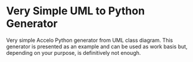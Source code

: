 Very Simple UML to Python Generator
===================================

Very simple Accelo Python generator from UML class diagram. This generator is presented as an example and can be used as work basis but, depending on your purpose, is definitively not enough.
